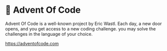 # 🌟 Advent Of Code

Advent Of Code is a well-known project by Eric Wastl. Each day, a new door opens, and you get access to a new coding challenge. you may solve the challenges in the language of your choice.

https://adventofcode.com

